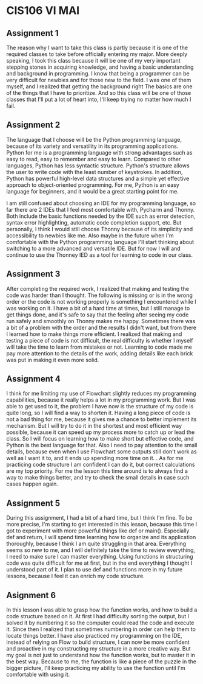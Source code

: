 # CIS106 VI MAI

## Assignment 1

The reason why I want to take this class is partly because it is one of the required classes to take before officially entering my major. More deeply speaking, I took this class because it will be one of my very important stepping stones in acquiring knowledge, and having a basic understanding and background in programming. I know that being a programmer can be very difficult for newbies and for those new to the field. I was one of them myself, and I realized that getting the background right The basics are one of the things that I have to prioritize. And so this class will be one of those classes that I'll put a lot of heart into, I'll keep trying no matter how much I fail.

## Assignment 2

The language that I choose will be the Python programming language, because of its variety and versatility in its programming applications. Python for me is a programming language with strong advantages such as easy to read, easy to remember and easy to learn. Compared to other languages, Python has less syntactic structure. Python's structure allows the user to write code with the least number of keystrokes. In addition, Python has powerful high-level data structures and a simple yet effective approach to object-oriented programming. For me, Python is an easy language for beginners, and it would be a great starting point for me.

I am still confused about choosing an IDE for my programming language, so far there are 2 IDEs that I feel most comfortable with, Pycharm and Thonny. Both include the basic functions needed by the IDE such as error detection, syntax error highlighting, automatic code completion support, etc. But personally, I think I would still choose Thonny because of its simplicity and accessibility to newbies like me. Also maybe in the future when I'm comfortable with the Python programming language I'll start thinking about switching to a more advanced and versatile IDE. But for now I will and continue to use the Thonney IED as a tool for learning to code in our class.

## Assignment 3

After completing the required work, I realized that making and testing the code was harder than I thought. The following is missing or is in the wrong order or the code is not working properly is something I encountered while I was working on it. I have a bit of a hard time at times, but I still manage to get things done, and it's safe to say that the feeling after seeing my code run safely and smoothly on Thonny makes me happy. Sometimes there was a bit of a problem with the order and the results I didn't want, but from there I learned how to make things more efficient. I realized that making and testing a piece of code is not difficult, the real difficulty is whether I myself will take the time to learn from mistakes or not. Learning to code made me pay more attention to the details of the work, adding details like each brick was put in making it even more solid.

## Assignment 4

I think for me limiting my use of Flowchart slightly reduces my programming capabilities, because it really helps a lot in my programming work. But I was able to get used to it, the problem I have now is the structure of my code is quite long, so I will find a way to shorten it. Having a long piece of code is not a bad thing for me, because it gives me a chance to better implement its mechanism. But I will try to do it in the shortest and most efficient way possible, because it can speed up my process more to catch up or lead the class. So I will focus on learning how to make short but effective code, and Python is the best language for that. Also I need to pay attention to the small details, because even when I use Flowchart some outputs still don't work as well as I want it to, and it ends up spending more time on it. . As for me practicing code structure I am confident I can do it, but correct calculations are my top priority. For me the lesson this time around is to always find a way to make things better, and try to check the small details in case such cases happen again.

## Assignment 5

  During this assignment, I had a bit of a hard time, but I think I'm fine. To be more precise, I'm starting to get interested in this lesson, because this time I got to experiment with more powerful things like def or main(). Especially def and return, I will spend time learning how to organize and its application thoroughly, because I think I am quite struggling in that area. Everything seems so new to me, and I will definitely take the time to review everything, I need to make sure I can master everything. Using functions in structuring code was quite difficult for me at first, but in the end everything I thought I understood part of it. I plan to use def and functions more in my future lessons, because I feel it can enrich my code structure.

## Asignment 6

  In this lesson I was able to grasp how the function works, and how to build a code structure based on it. At first I had difficulty sorting the output, but I solved it by numbering it so the computer could read the code and execute it. Since then I realized that sometimes numbering in order can help them to locate things better. I have also practiced my programming on the IDE, instead of relying on Flow to build structure, I can now be more confident and proactive in my constructing my structure in a more creative way. But my goal is not just to understand how the function works, but to master it in the best way. Because to me, the function is like a piece of the puzzle in the bigger picture, I'll keep practicing my ability to use the function until I'm comfortable with using it.
